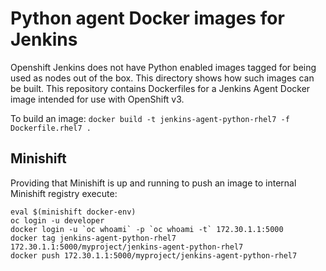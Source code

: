 # Python agent Docker images for Jenkins
Openshift Jenkins does not have Python enabled images tagged for being used as nodes out of the box. This directory shows how such images can be built.
This repository contains Dockerfiles for a Jenkins Agent Docker image intended for use with OpenShift v3.

To build an image: `docker build -t jenkins-agent-python-rhel7 -f Dockerfile.rhel7 .`

## Minishift
Providing that Minishift is up and running to push an image to internal Minishift registry execute:
```
eval $(minishift docker-env)
oc login -u developer
docker login -u `oc whoami` -p `oc whoami -t` 172.30.1.1:5000
docker tag jenkins-agent-python-rhel7 172.30.1.1:5000/myproject/jenkins-agent-python-rhel7
docker push 172.30.1.1:5000/myproject/jenkins-agent-python-rhel7
```
